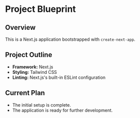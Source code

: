# Project Blueprint

## Overview

This is a Next.js application bootstrapped with `create-next-app`.

## Project Outline

* **Framework:** Next.js
* **Styling:** Tailwind CSS
* **Linting:** Next.js's built-in ESLint configuration

## Current Plan

* The initial setup is complete.
* The application is ready for further development.
